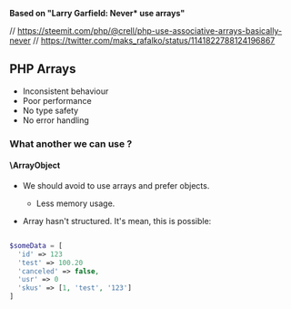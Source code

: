 __Based on "Larry Garfield: Never* use arrays"__

// https://steemit.com/php/@crell/php-use-associative-arrays-basically-never
// https://twitter.com/maks_rafalko/status/1141822788124196867

## PHP Arrays
* Inconsistent behaviour
* Poor performance
* No type safety
* No error handling

### What another we can use ?

#### \ArrayObject


* We should avoid to use arrays and prefer objects.
    * Less memory usage.

* Array hasn't structured. It's mean, this is possible:
```php 

$someData = [
  'id' => 123
  'test' => 100.20
  'canceled' => false,
  'usr' => 0
  'skus' => [1, 'test', '123']
]
```

